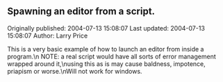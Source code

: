 ## Spawning an editor from a script.

Originally published: 2004-07-13 15:08:07
Last updated: 2004-07-13 15:08:07
Author: Larry Price

This is a very basic example of how to launch an editor from inside a program.\n NOTE: a real script would have all sorts of error management wrapped around it,\nusing this as is may cause baldness, impotence, priapism or worse.\nWill not work for windows.